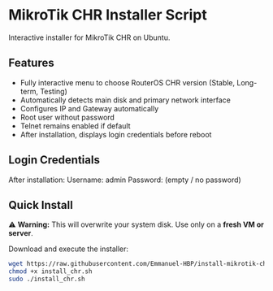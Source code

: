 # MikroTik CHR Installer Script

Interactive installer for MikroTik CHR on Ubuntu.

## Features
- Fully interactive menu to choose RouterOS CHR version (Stable, Long-term, Testing)
- Automatically detects main disk and primary network interface
- Configures IP and Gateway automatically
- Root user without password
- Telnet remains enabled if default
- After installation, displays login credentials before reboot

## Login Credentials

After installation:
Username: admin
Password: (empty / no password)

## Quick Install

⚠️ **Warning:** This will overwrite your system disk. Use only on a **fresh VM or server**.

Download and execute the installer:

```bash
wget https://raw.githubusercontent.com/Emmanuel-HBP/install-mikrotik-chr/main/install_chr.sh
chmod +x install_chr.sh
sudo ./install_chr.sh
